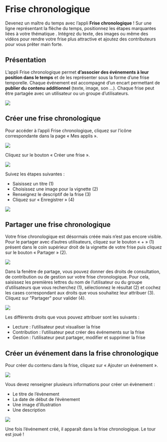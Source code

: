 # Frise chronologique

Devenez un maître du temps avec l’appli **Frise chronologique** ! Sur une ligne représentant la flèche du temps, positionnez les étapes marquantes liées à votre thématique . Intégrez du texte, des images ou même des vidéos pour rendre votre frise plus attractive et ajoutez des contributeurs pour vous prêter main forte.

## Présentation

L’appli Frise chronologique permet **d’associer des événements à leur position dans le temps** et de les représenter sous la forme d’une frise temporelle. Chaque événement est accompagné d’un encart permettant de **publier du contenu additionnel** \(texte, image, son …\). Chaque frise peut être partagée avec un utilisateur ou un groupe d’utilisateurs.

![](.gitbook/assets/2018-08-23_17h58_55%20%281%29.png)

## Créer une frise chronologique

Pour accéder à l’appli Frise chronologique, cliquez sur l’icône correspondante dans la page « Mes applis ».

![](.gitbook/assets/frisechronoone_2-app.png)

Cliquez sur le bouton « Créer une frise ».

![](.gitbook/assets/frisechronoone_3%20%281%29.png)

Suivez les étapes suivantes :

* Saisissez un titre \(1\)
* Choisissez une image pour la vignette \(2\)
* Renseignez le descriptif de la frise \(3\)
* Cliquez sur « Enregistrer » \(4\)

![](.gitbook/assets/frisechronoone_4-creation.png)

## Partager une frise chronologique

Votre frise chronologique est désormais créée mais n’est pas encore visible. Pour le partager avec d’autres utilisateurs, cliquez sur le bouton « + » \(1\) présent dans le coin supérieur droit de la vignette de votre frise puis cliquez sur le bouton « Partager » \(2\).

![](.gitbook/assets/frisechronoone_5-partage%20%281%29.png)

Dans la fenêtre de partage, vous pouvez donner des droits de consultation, de contribution ou de gestion sur votre frise chronologique. Pour cela, saisissez les premières lettres du nom de l’utilisateur ou du groupe d’utilisateurs que vous recherchez \(1\), sélectionnez le résultat \(2\) et cochez les cases correspondant aux droits que vous souhaitez leur attribuer \(3\). Cliquez sur "Partager" pour valider \(4\).

![](.gitbook/assets/2018-08-23_18h01_11%20%281%29.png)

Les différents droits que vous pouvez attribuer sont les suivants :

* Lecture : l’utilisateur peut visualiser la frise
* Contribution : l’utilisateur peut créer des événements sur la frise
* Gestion : l’utilisateur peut partager, modifier et supprimer la frise

## Créer un événement dans la frise chronologique

Pour créer du contenu dans la frise, cliquez sur « Ajouter un événement ».

![](.gitbook/assets/frisechronoone_7-ajouter-evenement.png)

Vous devez renseigner plusieurs informations pour créer un évènement :

* Le titre de l’évènement
* La date de début de l’évènement
* Une image d’illustration
* Une description

![](.gitbook/assets/frisechronoone_8-creer-evenement.png)

Une fois l’événement créé, il apparaît dans la frise chronologique. Le tour est joué !

